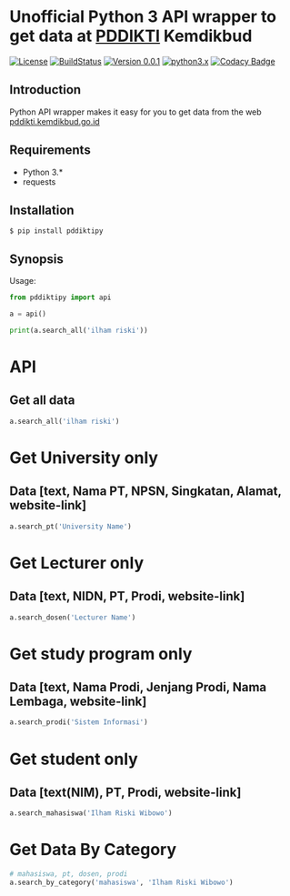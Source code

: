 Unofficial Python 3 API wrapper to get data at [PDDIKTI](https://pddikti.kemdikbud.go.id/) Kemdikbud
====================================================================================================

[![License](https://img.shields.io/github/license/IlhamriSKY/PDDIKTI-kemdikbud-API.svg)](https://github.com/IlhamriSKY/PDDIKTI-kemdikbud-API/blob/master/LICENSE)
[![BuildStatus](https://travis-ci.com/IlhamriSKY/PDDIKTI-kemdikbud-API.svg?branch=main)](https://travis-ci.org/IlhamriSKY/PDDIKTI-kemdikbud-API)
[![Version 0.0.1](https://img.shields.io/badge/stable-0.0.1-brightgreen.svg "Version 0.0.1")](https://github.com/IlhamriSKY/PDDIKTI-kemdikbud-API)
[![python3.x](https://img.shields.io/badge/3.8%20%7C%203.9-blue.svg?&logo=python&label=Python)](https://www.python.org/downloads/release/python-391/)
[![Codacy Badge](https://app.codacy.com/project/badge/Grade/8c2abcf7e3f648f281936af0c328c4d6)](https://www.codacy.com/gh/IlhamriSKY/PDDIKTI-kemdikbud-API/dashboard?utm_source=github.com&amp;utm_medium=referral&amp;utm_content=IlhamriSKY/PDDIKTI-kemdikbud-API&amp;utm_campaign=Badge_Grade)

Introduction
------------
Python API wrapper makes it easy for you to get data from the web [pddikti.kemdikbud.go.id](https://pddikti.kemdikbud.go.id/)

Requirements
------------
- Python 3.*
- requests

Installation
------------

    $ pip install pddiktipy

Synopsis
--------
Usage:
```python
from pddiktipy import api

a = api()

print(a.search_all('ilham riski'))
```

# API
## Get all data

```python
a.search_all('ilham riski')
```

# Get University only
## Data [text, Nama PT, NPSN, Singkatan, Alamat, website-link]
```python
a.search_pt('University Name')
```

# Get Lecturer only 
## Data [text, NIDN, PT, Prodi, website-link]
```python
a.search_dosen('Lecturer Name')
```

# Get study program only
## Data [text, Nama Prodi, Jenjang Prodi, Nama Lembaga, website-link]
```python
a.search_prodi('Sistem Informasi')
```

# Get student only
## Data [text(NIM), PT, Prodi, website-link]
```python
a.search_mahasiswa('Ilham Riski Wibowo')
```

# Get Data By Category
```python
# mahasiswa, pt, dosen, prodi
a.search_by_category('mahasiswa', 'Ilham Riski Wibowo')
```